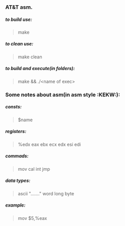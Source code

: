 ### AT&T asm.

##### to build use:
> make

##### to clean use:
> make clean

##### to build and execute(in folders):
> make && ./\<name of exec\>

### Some notes about asm(in asm style :KEKW:):

##### consts:
>    $name

##### registers:
>   %edx
    eax
    ebx
    ecx
    edx
    esi
    edi

##### commads:
>   mov
    cal
    int
    jmp

##### data types:
>   ascii "......."
    word
    long
    byte

##### example:
>   mov $5,%eax
